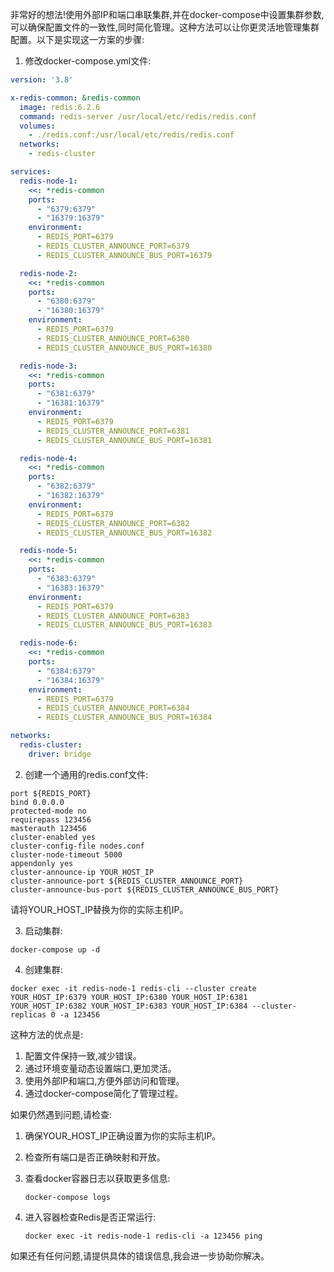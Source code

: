 非常好的想法!使用外部IP和端口串联集群,并在docker-compose中设置集群参数,可以确保配置文件的一致性,同时简化管理。这种方法可以让你更灵活地管理集群配置。以下是实现这一方案的步骤:

1. 修改docker-compose.yml文件:

```yaml
version: '3.8'

x-redis-common: &redis-common
  image: redis:6.2.6
  command: redis-server /usr/local/etc/redis/redis.conf
  volumes:
    - ./redis.conf:/usr/local/etc/redis/redis.conf
  networks:
    - redis-cluster

services:
  redis-node-1:
    <<: *redis-common
    ports:
      - "6379:6379"
      - "16379:16379"
    environment:
      - REDIS_PORT=6379
      - REDIS_CLUSTER_ANNOUNCE_PORT=6379
      - REDIS_CLUSTER_ANNOUNCE_BUS_PORT=16379

  redis-node-2:
    <<: *redis-common
    ports:
      - "6380:6379"
      - "16380:16379"
    environment:
      - REDIS_PORT=6379
      - REDIS_CLUSTER_ANNOUNCE_PORT=6380
      - REDIS_CLUSTER_ANNOUNCE_BUS_PORT=16380

  redis-node-3:
    <<: *redis-common
    ports:
      - "6381:6379"
      - "16381:16379"
    environment:
      - REDIS_PORT=6379
      - REDIS_CLUSTER_ANNOUNCE_PORT=6381
      - REDIS_CLUSTER_ANNOUNCE_BUS_PORT=16381

  redis-node-4:
    <<: *redis-common
    ports:
      - "6382:6379"
      - "16382:16379"
    environment:
      - REDIS_PORT=6379
      - REDIS_CLUSTER_ANNOUNCE_PORT=6382
      - REDIS_CLUSTER_ANNOUNCE_BUS_PORT=16382

  redis-node-5:
    <<: *redis-common
    ports:
      - "6383:6379"
      - "16383:16379"
    environment:
      - REDIS_PORT=6379
      - REDIS_CLUSTER_ANNOUNCE_PORT=6383
      - REDIS_CLUSTER_ANNOUNCE_BUS_PORT=16383

  redis-node-6:
    <<: *redis-common
    ports:
      - "6384:6379"
      - "16384:16379"
    environment:
      - REDIS_PORT=6379
      - REDIS_CLUSTER_ANNOUNCE_PORT=6384
      - REDIS_CLUSTER_ANNOUNCE_BUS_PORT=16384

networks:
  redis-cluster:
    driver: bridge
```

2. 创建一个通用的redis.conf文件:

```
port ${REDIS_PORT}
bind 0.0.0.0
protected-mode no
requirepass 123456
masterauth 123456
cluster-enabled yes
cluster-config-file nodes.conf
cluster-node-timeout 5000
appendonly yes
cluster-announce-ip YOUR_HOST_IP
cluster-announce-port ${REDIS_CLUSTER_ANNOUNCE_PORT}
cluster-announce-bus-port ${REDIS_CLUSTER_ANNOUNCE_BUS_PORT}
```

请将YOUR_HOST_IP替换为你的实际主机IP。

3. 启动集群:

```
docker-compose up -d
```

4. 创建集群:

```
docker exec -it redis-node-1 redis-cli --cluster create YOUR_HOST_IP:6379 YOUR_HOST_IP:6380 YOUR_HOST_IP:6381 YOUR_HOST_IP:6382 YOUR_HOST_IP:6383 YOUR_HOST_IP:6384 --cluster-replicas 0 -a 123456
```

这种方法的优点是:

1. 配置文件保持一致,减少错误。
2. 通过环境变量动态设置端口,更加灵活。
3. 使用外部IP和端口,方便外部访问和管理。
4. 通过docker-compose简化了管理过程。

如果仍然遇到问题,请检查:

1. 确保YOUR_HOST_IP正确设置为你的实际主机IP。
2. 检查所有端口是否正确映射和开放。
3. 查看docker容器日志以获取更多信息:
   ```
   docker-compose logs
   ```

4. 进入容器检查Redis是否正常运行:
   ```
   docker exec -it redis-node-1 redis-cli -a 123456 ping
   ```

如果还有任何问题,请提供具体的错误信息,我会进一步协助你解决。